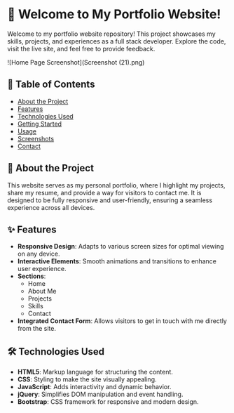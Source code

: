 # 🚀 Welcome to My Portfolio Website!

Welcome to my portfolio website repository! This project showcases my skills, projects, and experiences as a full stack developer. Explore the code, visit the live site, and feel free to provide feedback.

![Home Page Screenshot](Screenshot (21).png)


## 🌟 Table of Contents

- [About the Project](#about-the-project)
- [Features](#features)
- [Technologies Used](#technologies-used)
- [Getting Started](#getting-started)
- [Usage](#usage)
- [Screenshots](#screenshots)
- [Contact](#contact)

## 📖 About the Project

This website serves as my personal portfolio, where I highlight my projects, share my resume, and provide a way for visitors to contact me. It is designed to be fully responsive and user-friendly, ensuring a seamless experience across all devices.

## ✨ Features

- **Responsive Design**: Adapts to various screen sizes for optimal viewing on any device.
- **Interactive Elements**: Smooth animations and transitions to enhance user experience.
- **Sections**:
  - Home
  - About Me
  - Projects
  - Skills
  - Contact
- **Integrated Contact Form**: Allows visitors to get in touch with me directly from the site.

## 🛠️ Technologies Used

- **HTML5**: Markup language for structuring the content.
- **CSS**: Styling to make the site visually appealing.
- **JavaScript**: Adds interactivity and dynamic behavior.
- **jQuery**: Simplifies DOM manipulation and event handling.
- **Bootstrap**: CSS framework for responsive and modern design.
